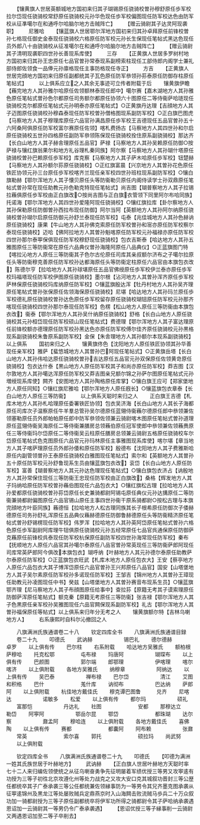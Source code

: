 <!-- { "loadSidebar": true } -->
　　【镶黄旗人世居英额城地方国初来归其子瑚锡原任骁骑校曽孙穆舒原任歩军校拉尔岱现任骁骑校常舒原任骁骑校元孙华色现任歩军校偏图现任防军校达色由防军校从征凖噶尔在和通呼尔哈脑尔地方击贼阵亡】
　　【赠云骑尉其子达灵阿现袭职】
　　尼雅哈
　　【镶蓝旗人世居鄂尔浑地方国初来归其孙卓拜原任前锋校曽孙七格现任御史金泰现任骁骑校六格原任防军校元孙长生保现任笔帖式黑达色现任员外郎八十由骁骑校从征准噶尔在和通呼尔哈脑尔地方击贼阵亡】
　　【赠云骑尉其子清明现袭职四世孙长善现系库使】
　　三存
　　【正黄旗人世居多罗树村地方国初来归其孙王忠原任七品官曽孙常泰现系副榜索柱现任工部侍郎内阁学士兼礼部侍郎佐领食一品俸元孙廪格现任主事防格现任寺正】
　　方吉
　　【正黄旗人世居完顔地方国初来归原任副都统其子瓦色原任防军叅领孙荪泰原任防御存柱原任笔帖式】
　　以上俱系应立之人其余无事迹可立传者附载于后
　　镶黄旗伊瞻【蘓完地方人其孙雅尔哈原任佐领额林泰现任郎中】噶尔赛【嘉木湖地方人其孙雅色原任笔帖式曽孙色尔都原任司务额尔都原任协领六十图原任二等侍衞萨哈琏现任骁骑校克尔都原任笔帖式元孙明泰亦原任笔帖式】○正黄旗丹达理【吉顔地方人其子迈图原任骁骑校孙穆森泰现任防军校曽孙僧格图现系副防军校】○正白旗巴图虎【马察地方人其子穆理库原任六品官孙满昌原任歩军校王吉德现任五品官曽孙五十六阿桑阿俱原任防军校富尔赛原任佐领】喀札费扬古【马察地方人其四世孙和尔启原任骁骑校五世孙四格原任副防军叅领陈保现任骁骑校拴住原系副骁骑校】那达齐【长白山地方人其子赫舎理原任五品官】萨禄【马察地方人其孙吴赖原任防御○按萨禄与镶红旗翁果尔和地方礼谷理札秦同族】阿尔察【马察地方人其孙瑚什塔原任骁骑校曽孙巴赖原任歩军校】库克察【马察地方人其子萨木哈原任歩军校】钮楚赫【马察地方人其孙额尔荪原任骁骑校】○正红旗富晨【兴京地方人其曽孙花色原任铁匠协领元孙三台原任歩军校喀齐兰现任亲军校四世孙班柱现系副防军校】○镶白旗勒赫【鄂尔浑地方人其子懐贝原任头等防衞勒贝原任内阁侍读学士孙双鼎原任笔帖式曽孙常在现任助教元孙色勒克特现任笔帖式】尚吉图【瑚普察地方人其子拉锡拉蘓俱原任歩军校由正白旗改○按尚吉图与正白旗衣管领下同里阿尔布哈同族】托诺海【鄂尔浑地方人其四世孙爱隆阿现任骁骑校】○镶红旗拉库【卦尔察地方人其孙保勒原任防御曽孙西拉布现任防御】阿尔当阿【英额地方人其孙阿尔纳原任骁骑校曽孙瑚尔启原任防御元孙舒兰泰现任防军校】屯泰【兆佳城地方人其孙色赫讷原任骁骑校】康果【牛山地方人其孙佛克索原任防军校曽孙和宻亦原任防军校察尔泰现任骁骑校】迈哈【佛阿拉地方人其曽孙魁喀原任防军校元孙福禄亦原任防军校四世孙那尔泰寕保俱现任防军校穆舒现任骁骑校】包衣吉斯泰【哈达地方人其孙五雅图原任三等防衞常在原任六品典仪曽孙海隆阿原任八品典仪】○正蓝旗图门特【喀拉沁地方人原任三等防衞其子色尔古伦原任司库其亲叔额尔济布之子噶尔拉原任头等防衞穆克善原任防军校孙达都海原任头等防衞定柱原任六品官由本旗包衣改】陈德尔亨【拉哈地方人其孙球堪原任五品官佛绶原任歩军校伊兰泰亦原任歩军校玛福塔现任防军校伊图原任骁骑校】墨尔根【沾河地方人其曽孙浑齐原任歩军校萨林保原任骁骑校玛库纳原任防军校】○镶蓝旗殷达浑【牡丹村地方人其孙吴齐理原任笔帖式曽孙张保原任佐领海保原任骁骑校】尼堪【哈达地方人其孙玛兰原任歩军校德礼原任骁骑校曽孙达色原任歩军校留存原任骁骑校瑚钮原任防军校元孙那齐喀现任骁骑校四世孙那尔泰现任防军校】色楞【松山地方人原任三等防衞由本旗包衣改】衞泰【鄂尔浑地方人其孙吴什纳原任骁骑校】舒格【长白山地方人原任骁骑校其元孙桓岱现任防军校硕山现任笔帖式】费德理【鄂尔浑地方人其子富达理原任前锋校额亦德理原任防军校孙黑达色亦原任防军校傅尔佳齐原任骁骑校元孙黒格现系副骁骑校朱鲁原系副防军校】金保【朱舎理地方人其孙额尔本现系副骁骑校】以上俱系
　　国初来归之人
　　镶黄旗佟色【沈阳地方人原任铁匠协领其孙华善现任亲军校】雅萨【蜚悠城地方人其曽孙巴阿现任笔帖式】○正黄旗岳塔【长白山地方人其孙伟哈达原任骁骑校曽孙吉达原任五品官元孙双保原任佐领黄竒原任骁骑校】包衣达什泰【黒山地方人原任防军校其子和尚亦原任防军校】莽吉图【汉尔敦地方人其孙噶达浑原任防军校又莽吉图亲兄额尔锦之孙萨尔图原任笔帖式元孙増绶现系库使】闗齐【安图地方人其孙陶格原任库掌】○镶白旗王应可【郑家堡地方人原任同知】○镶红旗尼雅哈【鄂尔浑地方人原任廐长】○镶蓝旗包衣章泰【长白山地方人原任三等防衞】
　　以上俱系天聪时来归之人
　　正白旗王吉德【札库木地方人其孙札哈理原任委署铁匠协领】包衣吴济海【长白山地方人其长子海都原任司库次子温察原任牛羊羣总管孙吴尔德原任蓝翎侍衞蘓尔德原任郎中叅领兼佐领塞勒原任员外郎帕帕原任郎中防军叅领佐领兼云骑尉喀木图原任笔帖式曽孙道理原任蓝翎侍衞吴海原任二等侍衞兼膳房总领蘓伯原任冠军使郎中叅领兼佐领蘓赉原任三等侍衞玛尔岱原任二等侍衞吴云柱原任膳房总领兼云骑尉五格原任骁骑校车尔岱原任笔帖式色克图原任六品官元孙玛林原任主事雅图现系库使】喀尔堪【章当地方人其子喀萨理原任员外郎孙倭和原任防军校】殷德布【沈阳地方人其子费雅斯哈原任内副管领曽孙王泰原任骁骑校白雅图现任笔帖式】索尔和【英额地方人其曽孙五十原任防军校元孙舒鲁现系生员由镶蓝旗包衣改】衮岱【长白山地方人原任防军校】富善【瑚普察地方人其元孙达色理现任笔帖式】○镶白旗包衣济占【讷殷地方人其孙常保住现任三等防衞王忠现任防军校由正白旗改】桑格【辉发地方人其子玛纳哈原任防军校曽孙蘓伯图现任六品包衣大】○镶红旗松古理【拉哈地方人其孙爱都原任骁骑校曽孙荪岱原任长史兼骑都尉阿锡屯原任典仪元孙达搆原任二等防衞兼骑都尉偏图原任六品官锡山原任主事四世孙衞干原系骑都尉○按松古理与本旗完顔地方叶臣同族】蘓德恒【拉哈地方人松古理同族其长子根希原任防御次子倭赫德原任司务孙舒礼浑原任五品典仪蘓赫德原任防御鲁赫德原任头等防衞精济原任笔帖式曽孙舒锡楞现任防军校】伟罗浑【拉哈地方人其孙英阿岱原任笔帖式曽孙六格色原任歩军副尉阿库理牛钮俱原任骁骑校元孙五经常原任七品官呉通保原任防御萨克蘓原任前锋校呉泰现任防军校杭保原任副防军校四世孙海常现任防军校】秦布【抚顺地方人原任六品官其孙噶尔泰原任八品官曽孙常英现任三等防衞萨郎阿现任司库常英萨郎阿今俱改本旗包衣】瑚呼纳【叶赫地方人其元孙德尔泰原任助教萨尔泰原任防军校】○正蓝旗包衣旺武【札库木地方人原任包衣大】王安【蔡亭地方人原任六品包衣大其子博浑岱原任六品官曽孙王兴邦原任八品官】国安【山塔堡地方人其子吴尔素原任防军校孙多诺现任防军校】王邹吉【锦州地方人其曽孙王璋现任助教元孙凌图现任中书】癸兹【山塔堡地方人其曽孙赛音布现系生员】○镶蓝旗鄂齐理【尼马察地方人其子布顔图原任给事中】查拉荪【原籍无考其子谟索理原任防御萨浑原任笔帖式】额克秦【原籍无考原任三等防衞】张吉禄【鄂尔浑地方人其子色黒原任亲军校孙吴雅图现任六品官闗保现系副防军校】礼古【鄂尔浑地方人其曽孙福保原任等帖式】以上俱系来归年分无考之人
　　镶黄旗额尔特【吉林乌喇地方人】
　　右系康熙时自科尔沁撤回之人














　　八旗满洲氏族通谱卷二十八
　　钦定四库全书
　　八旗满洲氏族通谱目録
　　卷二十九
　　叩德氏
　　武讷赫　　　　　　锡巴礼
　　德尔德赫　　　　　卓罗
　　以上俱有传
　　巴尔柱
　　右系附载
　　哈达地方吴雅氏
　　额柏根　　　　　　萨穆哈
　　托克松鄂　　　　　屯布禄
　　玛唐阿　　　　　　瑚琛布
　　以上俱有传
　　巴颜图　　　　　　郭尔端
　　郎鄂理　　　　　　伊喀理
　　喀尔喀济
　　以上俱附载
　　各地方吴雅氏
　　纳穆章　　　　　　阿纳达
　　以上俱有传
　　吴巴泰　　　　　　禅布禄
　　巴尔岱　　　　　　清江
　　艾图　　　　　　　和积格
　　巴什　　　　　　　羗什库
　　讷彻布　　　　　　巴达纳
　　萨郎阿
　　以上俱附载
　　杭佳地方戴佳氏
　　穆克谭巴图鲁　　　兑齐
　　尼喀达　　　　　　诺敏多
　　松爱
　　以上俱有传
　　都尔玛　　　　　　硕礼
　　富那恺　　　　　　丹达礼
　　社图　　　　　　　安都
　　那穆达立　　　　　勒岱
　　阿寕阿　　　　　　鄂岳尔昆
　　鄂岱　　　　　　　都珠瑚
　　达尔察　　　　　　鼐孟阿
　　穆哈连
　　以上俱附载
　　各地方戴佳氏
　　喜佛　　　　　　　陶
　　以上俱有传
　　赛都　　　　　　　都囊阿
　　阿布赖　　　　　　张鼐
　　常英　　　　　　　索尔喜
　　郭托　　　　　　　硕拉玛
　　尚武努
　　以上俱附载













　　钦定四库全书
　　八旗满洲氏族通谱卷二十九
　　叩德氏
　　【叩德为满洲一姓其氏族世居于叶赫地方】
　　武讷赫
　　【正白旗人世居叶赫地方天聪时率七十二人来归编佐领使统之从征乌喇奋勇争先征明屡着军绩优授三等男又攻寕逺有功授为三等子初徃北京攻遵化州等处力战克之又攻大安口克其城叙功晋封三等公歴任都统卒其子广泰承袭三等公任都统兼佐领縁事防为一等男令其兄齐墨克图承袭从征寕逺锦州及黒龙江等处屡败贼兵定鼎燕京时入山海闗击败流贼马歩兵二十万众叙功加一骑都尉授为三等子原任副都统卒将伊军功所得之骑都尉令其子萨哈纳承袭遇恩诏加一云骑尉其一等男仍令广泰承袭遇】
　　【恩诏优授三等子縁事削一云骑尉又两遇恩诏加至二等子卒削去】
